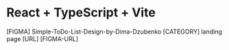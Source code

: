 # React + TypeScript + Vite

[FIGMA] Simple-ToDo-List-Design-by-Dima-Dzubenko
[CATEGORY] landing page
[URL]
[FIGMA-URL]
